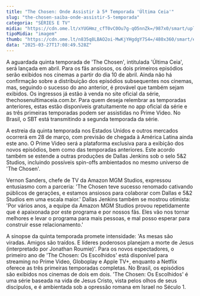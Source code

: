 ```yaml
---
title: "The Chosen: Onde Assistir à 5ª Temporada 'Última Ceia'"
slug: "the-chosen-saiba-onde-assistir-5-temporada"
categoria: "SÉRIES E TV"
midia: "https://cdn.ome.lt/xYUGHmz_cfT0vC0Ou7g-qO5nnZk=/987x0/smart/uploads/conteudo/fotos/OMELETE_CAPA_-_2025-03-27T135237.653.png"
tipoMidia: "imagem"
thumb: "https://cdn.ome.lt/n835q8LBAO2oi-MwKjYHgdgY7S4=/480x360/smart/extras/conteudos/omelete_THUMB_-_2025-03-27T135225.252.png"
data: "2025-03-27T17:08:49.528Z"
---
```


A aguardada quinta temporada de 'The Chosen', intitulada 'Última Ceia', será lançada em abril. Para os fãs ansiosos, os dois primeiros episódios serão exibidos nos cinemas a partir do dia 10 de abril. Ainda não há confirmação sobre a distribuição dos episódios subsequentes nos cinemas, mas, seguindo o sucesso do ano anterior, é provável que também sejam exibidos. Os ingressos já estão à venda no site oficial da série, thechosenultimaceia.com.br. Para quem deseja relembrar as temporadas anteriores, estas estão disponíveis gratuitamente no app oficial da série e as três primeiras temporadas podem ser assistidas no Prime Video. No Brasil, o SBT está transmitindo a segunda temporada da série.

A estreia da quinta temporada nos Estados Unidos e outros mercados ocorrerá em 28 de março, com previsão de chegada à América Latina ainda este ano. O Prime Video será a plataforma exclusiva para a exibição dos novos episódios, bem como das temporadas anteriores. Este acordo também se estende a outras produções de Dallas Jenkins sob o selo 5&2 Studios, incluindo possíveis spin-offs ambientados no mesmo universo de 'The Chosen'.

Vernon Sanders, chefe de TV da Amazon MGM Studios, expressou entusiasmo com a parceria: 'The Chosen teve sucesso renomado cativando públicos de gerações, e estamos ansiosos para colaborar com Dallas e 5&2 Studios em uma escala maior.' Dallas Jenkins também se mostrou otimista: 'Por vários anos, a equipe da Amazon MGM Studios provou repetidamente que é apaixonada por este programa e por nossos fãs. Eles vão nos tornar melhores e levar o programa para mais pessoas, e mal posso esperar para construir esse relacionamento.'

A sinopse da quinta temporada promete intensidade: 'As mesas são viradas. Amigos são traídos. E líderes poderosos planejam a morte de Jesus (interpretado por Jonathan Roumie)'. Para os novos espectadores, o primeiro ano de 'The Chosen: Os Escolhidos' está disponível para streaming no Prime Video, Globoplay e Apple TV+, enquanto a Netflix oferece as três primeiras temporadas completas. No Brasil, os episódios são exibidos nos cinemas de dois em dois. 'The Chosen: Os Escolhidos' é uma série baseada na vida de Jesus Cristo, vista pelos olhos de seus discípulos, e é ambientada sob a opressão romana em Israel no Século 1.